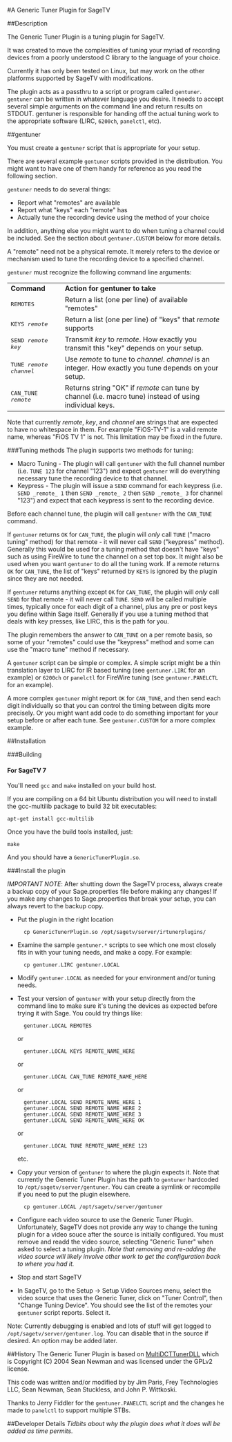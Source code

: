 #A Generic Tuner Plugin for SageTV

##Description

The Generic Tuner Plugin is a tuning plugin for SageTV.

It was created to move the complexities of tuning your myriad of recording devices from a poorly understood C library to the language of your choice.

Currently it has only been tested on Linux, but may work on the other platforms supported by SageTV with modifications.

The plugin acts as a passthru to a script or program called `gentuner`. `gentuner` can be written in whatever language you desire. It needs to accept several simple arguments on the command line and return results on STDOUT. gentuner is responsible for handing off the actual tuning work to the appropriate software (LIRC, `6200ch`, `panelctl`, etc).

##gentuner

You must create a `gentuner` script that is appropriate for your setup.

There are several example `gentuner` scripts provided in the distribution. You might want to have one of them handy for reference as you read the following section.

`gentuner` needs to do several things:

* Report what "remotes" are available
* Report what "keys" each "remote" has
* Actually tune the recording device using the method of your choice

In addition, anything else you might want to do when tuning a channel could be included. See the section about `gentuner.CUSTOM` below for more details.

A "remote" need not be a physical remote. It merely refers to the device or mechanism used to tune the recording device to a specified channel.

`gentuner` must recognize the following command line arguments:

<table>
  <tr><td><strong>Command</strong></td><td><strong>Action for gentuner to take</strong></td></tr>
  <tr><td><tt>REMOTES</td><td>Return a list (one per line) of available "remotes"</td></tr>
  <tr><td><tt>KEYS <em>remote</em></tt></td><td>Return a list (one per line) of "keys" that <em>remote</em> supports</td></tr>
  <tr><td><tt>SEND <em>remote</em> <em>key</em></tt></td><td>Transmit <em>key</em> to <em>remote</em>. How exactly you transmit this "key" depends on your setup.</td></tr>
  <tr><td><tt>TUNE <em>remote</em> <em>channel</em></tt></td><td>Use <em>remote</em> to tune to <em>channel</em>. <em>channel</em> is an integer. How exactly you tune depends on your setup.</td></tr>
  <tr><td><tt>CAN_TUNE <em>remote</em></tt></td><td>Returns string "OK" if <em>remote</em> can tune by channel (i.e. macro tune) instead of using individual keys.</td></tr>
</table>

Note that currently _remote_, _key_, and _channel_ are strings that are expected to have no whitespace in them. For example "FiOS-TV-1" is a valid remote name, whereas "FiOS TV 1" is not. This limitation may be fixed in the future.

###Tuning methods
The plugin supports two methods for tuning:
 * Macro Tuning - The plugin will call `gentuner` with the full channel number (i.e. `TUNE 123` for channel "123") and expect `gentuner` will do everything necessary tune the recording device to that channel.
 * Keypress - The plugin will issue a `SEND` command for each keypress (i.e. `SEND _remote_ 1` then `SEND _remote_ 2` then `SEND _remote_ 3` for channel "123") and expect that each keypress is sent to the recording device.

Before each channel tune, the plugin will call `gentuner` with the `CAN_TUNE` command.

If `gentuner` returns `OK` for `CAN_TUNE`, the plugin will *only* call `TUNE` ("macro tuning" method) for that remote - it will never call `SEND` ("keypress" method). Generally this would be used for a tuning method that doesn't have "keys" such as using FireWire to tune the channel on a set top box. It might also be used when you want `gentuner` to do all the tuning work. If a remote returns `OK` for `CAN_TUNE`, the list of "keys" returned by `KEYS` is ignored by the plugin since they are not needed.

If `gentuner` returns anything except `OK` for `CAN_TUNE`, the plugin will *only* call `SEND` for that remote - it will never call `TUNE`. `SEND` will be called multiple times, typically once for each digit of a channel, plus any pre or post keys you define within Sage itself. Generally if you use a tuning method that deals with key presses, like LIRC, this is the path for you.

The plugin remembers the answer to `CAN_TUNE` on a per remote basis, so some of your "remotes" could use the "keypress" method and some can use the "macro tune" method if necessary.

A `gentuner` script can be simple or complex. A simple script might be a thin translation layer to LIRC for IR based tuning (see `gentuner.LIRC` for an example) or `6200ch` or `panelctl` for FireWire tuning (see `gentuner.PANELCTL` for an example).

A more complex `gentuner` might report `OK` for `CAN_TUNE`, and then send each digit individually so that you can control the timing between digits more precisely. Or you might want add code to do something important for your setup before or after each tune. See `gentuner.CUSTOM` for a more complex example.

##Installation

###Building

#### For SageTV 7

You'll need `gcc` and `make` installed on your build host.

If you are compiling on a 64 bit Ubuntu distribution you will need to install the gcc-multilib package to build 32 bit executables:

    apt-get install gcc-multilib

Once you have the build tools installed, just:

    make

And you should have a `GenericTunerPlugin.so`.

###Install the plugin

*IMPORTANT NOTE*: After shutting down the SageTV process, always create a backup copy of your Sage.properties file before making any changes! If you make any changes to Sage.properties that break your setup, you can always revert to the backup copy.

* Put the plugin in the right location

        cp GenericTunerPlugin.so /opt/sagetv/server/irtunerplugins/
 
* Examine the sample `gentuner.*` scripts to see which one most closely fits in with your tuning needs, and make a copy. For example:

        cp gentuner.LIRC gentuner.LOCAL

* Modify `gentuner.LOCAL` as needed for your environment and/or tuning needs.
* Test your version of `gentuner` with your setup directly from the command line to make sure it's tuning the devices as expected before trying it with Sage. You could try things like:

        gentuner.LOCAL REMOTES

  or

        gentuner.LOCAL KEYS REMOTE_NAME_HERE

  or

        gentuner.LOCAL CAN_TUNE REMOTE_NAME_HERE
    
  or

        gentuner.LOCAL SEND REMOTE_NAME_HERE 1
        gentuner.LOCAL SEND REMOTE_NAME_HERE 2
        gentuner.LOCAL SEND REMOTE_NAME_HERE 3
        gentuner.LOCAL SEND REMOTE_NAME_HERE OK
        
  or
  
        gentuner.LOCAL TUNE REMOTE_NAME_HERE 123
  
  etc.

* Copy your version of `gentuner` to where the plugin expects it. Note that currently the Generic Tuner Plugin has the path to `gentuner` hardcoded to `/opt/sagetv/server/gentuner`. You can create a symlink or recompile if you need to put the plugin elsewhere.

        cp gentuner.LOCAL /opt/sagetv/server/gentuner

* Configure each video source to use the Generic Tuner Plugin.
 Unfortunately, SageTV does not provide any way to change the tuning plugin for a video souce after the source is initially configured. You must remove and readd the video source, selecting "Generic Tuner" when asked to select a tuning plugin. *Note that removing and re-adding the video source will likely involve other work to get the configuration back to where you had it.*
* Stop and start SageTV
* In SageTV, go to the Setup -> Setup Video Sources menu, select the video source that uses the Generic Tuner, click on "Tuner Control", then "Change Tuning Device". You should see the list of the remotes your `gentuner` script reports. Select it.

Note: Currently debugging is enabled and lots of stuff will get logged to `/opt/sagetv/server/gentuner.log`. You can disable that in the source if desired. An option may be added later.

##History
The Generic Tuner Plugin is based on [MultiDCTTunerDLL](http://sourceforge.net/projects/multidcttuner/) which is Copyright (C) 2004 Sean Newman and was licensed under the GPLv2 license.

This code was written and/or modified by by Jim Paris, Frey Technologies LLC, Sean Newman, Sean Stuckless, and John P. Wittkoski.

Thanks to Jerry Fiddler for the `gentuner.PANELCTL` script and the changes he made to `panelctl` to support multiple STBs.

##Developer Details
_Tidbits about why the plugin does what it does will be added as time permits._

